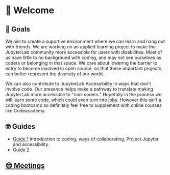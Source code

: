 # 🌱 Welcome

## 🎯 Goals 

We aim to create a suportive environment where we can learn and hang out with friends. We are working on an applied learning project to make the JupyterLab community more accessible for users with disabilities. Most of us have little to no background with coding, and may not see ourselves as coders or belonging in that space. We care about lowering the barrier to entry to become involved in open source, so that these important projects can better represent the diversity of our world. 

We can also contribute to JupyterLab Accessibility in ways that don't involve code. Our presence helps make a pathway to translate making JupyterLab more accessible to "non-coders." Hopefully in the process we will learn some code, which could even turn into jobs. However this isn't a coding bootcamp so definitely feel free to supplement with online courses like Codeacademy. 

## 🤓 Guides
* [Guide 1](Guide1.md) Introduction to coding, ways of collaborating, Project Jupyter and accessibility.
* Guide 2

## [😎 Meetings](./meetings.md)
